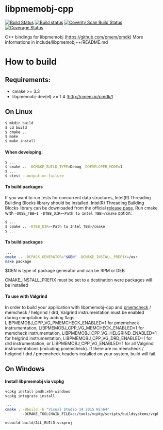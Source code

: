 libpmemobj-cpp
===============

[![Build Status](https://travis-ci.org/pmem/libpmemobj-cpp.svg?branch=master)](https://travis-ci.org/pmem/libpmemobj-cpp)
[![Build status](https://ci.appveyor.com/api/projects/status/github/pmem/libpmemobj-cpp?branch/master?svg=true&pr=false)](https://ci.appveyor.com/project/pmem/libpmemobj-cpp/branch/master)
[![Coverity Scan Build Status](https://scan.coverity.com/projects/15911/badge.svg)](https://scan.coverity.com/projects/pmem-libpmemobj-cpp)
[![Coverage Status](https://codecov.io/github/pmem/libpmemobj-cpp/coverage.svg?branch=master)](https://codecov.io/gh/pmem/libpmemobj-cpp/branch/master)

C++ bindings for libpmemobj (https://github.com/pmem/pmdk)
More informations in include/libpmemobj++/README.md

# How to build #

## Requirements: ##
- cmake >= 3.3
- libpmemobj-dev(el) >= 1.4 (http://pmem.io/pmdk/)

## On Linux ##

```sh
$ mkdir build
$ cd build
$ cmake ..
$ make
$ make install
```

#### When developing: ####
```sh
$ ...
$ cmake .. -DCMAKE_BUILD_TYPE=Debug -DDEVELOPER_MODE=1
$ ...
$ ctest --output-on-failure
```

#### To build packages ####

If you want to run tests for concurrent data structures, Intel(R) Threading Building Blocks library should be installed. Intel(R) Threading Building Blocks library can be downloaded from the official [release page](https://github.com/01org/tbb/releases). Run cmake with ```-DUSE_TBB=1 -DTBB_DIR=<Path to Intel TBB>/cmake``` option:
```sh
$ ...
$ cmake .. -DTBB_DIR=<Path to Intel TBB>/cmake
$ ...
```

#### To build packages ####

```sh
...
cmake .. -DCPACK_GENERATOR="$GEN" -DCMAKE_INSTALL_PREFIX=/usr
make package
```

$GEN is type of package generator and can be RPM or DEB

CMAKE_INSTALL_PREFIX must be set to a destination were packages will be installed

#### To use with Valgrind ####

In order to build your application with libpmemobj-cpp and
[pmemcheck](https://github.com/pmem/valgrind) / memcheck / helgrind / drd,
Valgrind instrumentation must be enabled during compilation by adding flags:
LIBPMEMOBJ_CPP_VG_PMEMCHECK_ENABLED=1 for pmemcheck instrumentation,
LIBPMEMOBJ_CPP_VG_MEMCHECK_ENABLED=1 for memcheck instrumentation,
LIBPMEMOBJ_CPP_VG_HELGRIND_ENABLED=1 for helgrind instrumentation,
LIBPMEMOBJ_CPP_VG_DRD_ENABLED=1 for drd instrumentation, or
LIBPMEMOBJ_CPP_VG_ENABLED=1 for all Valgrind instrumentations (including pmemcheck).
If there are no memcheck / helgrind / drd / pmemcheck headers installed on your
system, build will fail.

## On Windows ##

#### Install libpmemobj via vcpkg ####
```sh
vcpkg install pmdk:x64-windows
vcpkg integrate install
```

```sh
...
cmake . -Bbuild -G "Visual Studio 14 2015 Win64"
        -DCMAKE_TOOLCHAIN_FILE=c:/tools/vcpkg/scripts/buildsystems/vcpkg.cmake

msbuild build/ALL_BUILD.vcxproj
```

